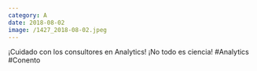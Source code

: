 ```yaml
--- 
category: A 
date: 2018-08-02 
image: /1427_2018-08-02.jpeg 
--- 
```


¡Cuidado con los consultores en Analytics! ¡No todo es ciencia! #Analytics #Conento